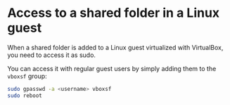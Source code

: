 # Access to a shared folder in a Linux guest

When a shared folder is added to a Linux guest virtualized with VirtualBox, you need to access it as sudo. 

You can access it with regular guest users by simply adding them to the `vboxsf` group:
```bash
sudo gpasswd -a <username> vboxsf
sudo reboot
```
